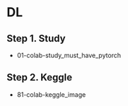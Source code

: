 # DL

## Step 1. Study
* 01-colab-study_must_have_pytorch

## Step 2. Keggle
* 81-colab-keggle_image
